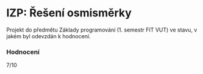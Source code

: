 IZP: Řešení osmisměrky
====================================
Projekt do předmětu Základy programování (1. semestr FIT VUT) ve stavu, v jakém byl odevzdán k hodnocení.

### Hodnocení
7/10
